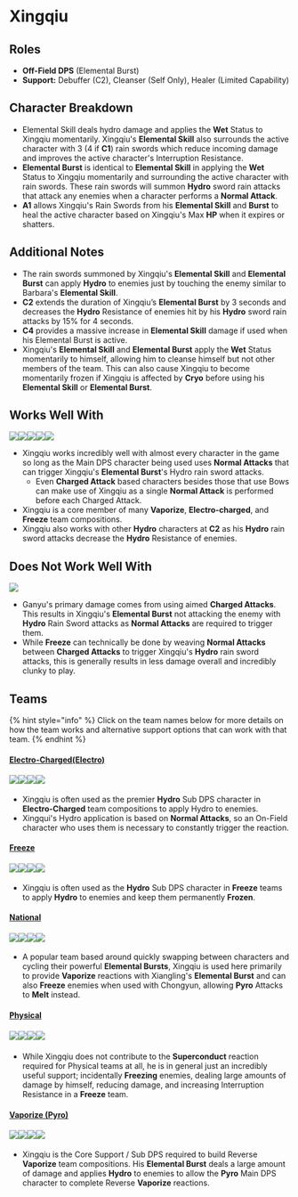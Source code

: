 # Xingqiu

## **Roles**

* **Off-Field DPS** (Elemental Burst)
* **Support:** Debuffer (C2), Cleanser (Self Only), Healer (Limited Capability)

## **Character Breakdown**

* Elemental Skill deals hydro damage and applies the **Wet** Status to Xingqiu momentarily. Xingqiu's **Elemental Skill** also surrounds the active character with 3 (4 if **C1**) rain swords which reduce incoming damage and improves the active character's Interruption Resistance.
* **Elemental Burst** is identical to **Elemental Skill** in applying the **Wet** Status to Xingqiu momentarily and surrounding the active character with rain swords. These rain swords will summon **Hydro** sword rain attacks that attack any enemies when a character performs a **Normal Attack**.
* **A1** allows Xingqiu's Rain Swords from his **Elemental Skill** and **Burst** to heal the active character based on Xingqiu's Max **HP** when it expires or shatters.

## **Additional Notes**

* The rain swords summoned by Xingqiu's **Elemental Skill** and **Elemental Burst** can apply **Hydro** to enemies just by touching the enemy similar to Barbara's **Elemental Skill**.
* **C2** extends the duration of Xingqiu’s **Elemental Burst** by 3 seconds and decreases the **Hydro** Resistance of enemies hit by his **Hydro** sword rain attacks by 15% for 4 seconds.
* **C4** provides a massive increase in **Elemental Skill** damage if used when his Elemental Burst is active.
* Xingqiu's **Elemental Skill** and **Elemental Burst** apply the **Wet** Status momentarily to himself, allowing him to cleanse himself but not other members of the team. This can also cause Xingqiu to become momentarily frozen if Xingqiu is affected by **Cryo** before using his **Elemental Skill** or **Elemental Burst**.

## **Works Well With**

****![](../../.gitbook/assets/Element\_Anemo.webp)****![](../../.gitbook/assets/Element\_Cryo.webp)****![](../../.gitbook/assets/Element\_Electro.webp)****![](../../.gitbook/assets/Element\_Hydro.webp)****![](../../.gitbook/assets/Element\_Pyro.webp)****

* Xingqiu works incredibly well with almost every character in the game so long as the Main DPS character being used uses **Normal Attacks** that can trigger Xingqiu's **Elemental Burst**'s Hydro rain sword attacks.
  * Even **Charged Attack** based characters besides those that use Bows can make use of Xingqiu as a single **Normal Attack** is performed before each Charged Attack.
* Xingqiu is a core member of many **Vaporize**, **Electro-charged**, and **Freeze** team compositions.
* Xingqiu also works with other **Hydro** characters at **C2** as his **Hydro** rain sword attacks decrease the **Hydro** Resistance of enemies.

## **Does Not Work Well With**

![](../../.gitbook/assets/UI\_AvatarIcon\_Ganyu.png)

* Ganyu's primary damage comes from using aimed **Charged Attacks**. This results in Xingqiu's **Elemental Burst** not attacking the enemy with **Hydro** Rain Sword attacks as **Normal Attacks** are required to trigger them.
* While **Freeze** can technically be done by weaving **Normal Attacks** between **Charged Attacks** to trigger Xingqiu's **Hydro** rain sword attacks, this is generally results in less damage overall and incredibly clunky to play.

## **Teams**

{% hint style="info" %}
Click on the team names below for more details on how the team works and alternative support options that can work with that team.
{% endhint %}

#### ****[**Electro-Charged(Electro)**](../../teams/electro-charged.md)****

#### ![](../../.gitbook/assets/UI\_AvatarIcon\_Keqing.png)![](../../.gitbook/assets/UI\_AvatarIcon\_Xingqiu.png)![](../../.gitbook/assets/UI\_AvatarIcon\_Beidou.png)![](../../.gitbook/assets/UI\_AvatarIcon\_Kazuha.png)

* Xingqiu is often used as the premier **Hydro** Sub DPS character in **Electro-Charged** team compositions to apply Hydro to enemies.
* Xingqui's Hydro application is based on **Normal Attacks**, so an On-Field character who uses them is necessary to constantly trigger the reaction.

#### [Freeze](../../teams/freeze.md)

#### ![](../../.gitbook/assets/UI\_AvatarIcon\_Ayaka.png)![](../../.gitbook/assets/UI\_AvatarIcon\_Xingqiu.png)![](../../.gitbook/assets/UI\_AvatarIcon\_Kazuha.png)![](../../.gitbook/assets/UI\_AvatarIcon\_Diona.png)

* Xingqiu is often used as the **Hydro** Sub DPS character in **Freeze** teams to apply **Hydro** to enemies and keep them permanently **Frozen**.

#### [National](../../teams/national.md)

#### ![](../../.gitbook/assets/UI\_AvatarIcon\_Xiangling.png)![](../../.gitbook/assets/UI\_AvatarIcon\_Xingqiu.png)![](../../.gitbook/assets/UI\_AvatarIcon\_Chongyun.png)![](../../.gitbook/assets/UI\_AvatarIcon\_Bennett.png)

* A popular team based around quickly swapping between characters and cycling their powerful **Elemental Bursts**, Xingqiu is used here primarily to provide **Vaporize** reactions with Xiangling's **Elemental Burst** and can also **Freeze** enemies when used with Chongyun, allowing **Pyro** Attacks to **Melt** instead.

#### [Physical](../../teams/physical.md)

#### ![](../../.gitbook/assets/UI\_AvatarIcon\_Eula.png)![](../../.gitbook/assets/UI\_AvatarIcon\_Fischl.png)![](../../.gitbook/assets/UI\_AvatarIcon\_Xingqiu.png)![](../../.gitbook/assets/UI\_AvatarIcon\_Diona.png)​​

* While Xingqiu does not contribute to the **Superconduct** reaction required for Physical teams at all, he is in general just an incredibly useful support; incidentally **Freezing** enemies, dealing large amounts of damage by himself, reducing damage, and increasing Interruption Resistance in a **Freeze** team.

#### [Vaporize (Pyro)](../../teams/reverse-vaporize.md)

#### ![](../../.gitbook/assets/UI\_AvatarIcon\_Hutao.png)![](../../.gitbook/assets/UI\_AvatarIcon\_Xingqiu.png)![](../../.gitbook/assets/UI\_AvatarIcon\_Sucrose.png)![](../../.gitbook/assets/UI\_AvatarIcon\_Diona.png)

* Xingqiu is the Core Support / Sub DPS required to build Reverse **Vaporize** team compositions. His **Elemental Burst** deals a large amount of damage and applies **Hydro** to enemies to allow the **Pyro** Main DPS character to complete Reverse **Vaporize** reactions.
